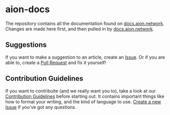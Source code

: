 # aion-docs

The repository contains all the documentation found on [docs.aion.network](https://docs.aion.network). Changes are made here first, and then pulled in by [docs.aion.network](https://docs.aion.network).

## Suggestions

If you want to make a suggestion to an article, create an [Issue](https://github.com/mohnjatthews/aion-docs/issues). Or if you are able to, create a [Pull Request](https://github.com/mohnjatthews/aion-docs/pulls) and fix it yourself!

## Contribution Guidelines

If you want to contribuite (and we really want you to), take a look at our [Contribution Guidelines](https://github.com/mohnjatthews/aion-docs/blob/master/extra/contribution-guidelines.md) before starting out. It contains important things like how to format your writing, and the kind of language to use. [Create a new Issue](https://github.com/mohnjatthews/aion-docs/issues) if you've got any questions.